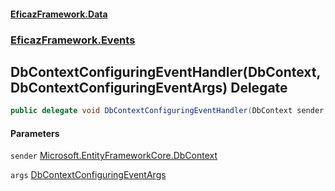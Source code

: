 #### [EficazFramework.Data](EficazFrameworkData.md 'EficazFramework Data')
### [EficazFramework.Events](EficazFrameworkData.md#EficazFramework.Events 'EficazFramework.Events')

## DbContextConfiguringEventHandler(DbContext, DbContextConfiguringEventArgs) Delegate

```csharp
public delegate void DbContextConfiguringEventHandler(DbContext sender, EficazFramework.Events.DbContextConfiguringEventArgs args);
```
#### Parameters

<a name='EficazFramework.Events.DbContextConfiguringEventHandler(DbContext,EficazFramework.Events.DbContextConfiguringEventArgs).sender'></a>

`sender` [Microsoft.EntityFrameworkCore.DbContext](https://docs.microsoft.com/en-us/dotnet/api/Microsoft.EntityFrameworkCore.DbContext 'Microsoft.EntityFrameworkCore.DbContext')

<a name='EficazFramework.Events.DbContextConfiguringEventHandler(DbContext,EficazFramework.Events.DbContextConfiguringEventArgs).args'></a>

`args` [DbContextConfiguringEventArgs](EficazFramework.Events/DbContextConfiguringEventArgs.md 'EficazFramework.Events.DbContextConfiguringEventArgs')